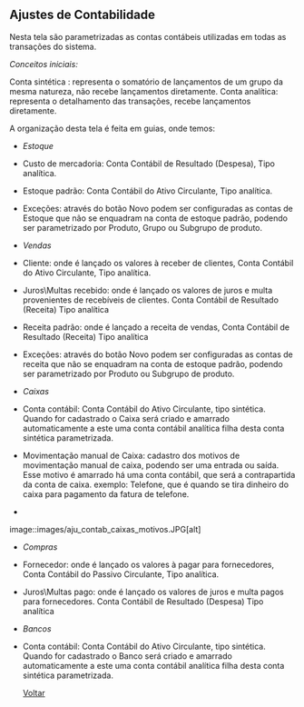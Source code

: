 Ajustes de Contabilidade
------------------------
Nesta tela são parametrizadas as contas contábeis utilizadas em todas as transações do sistema.

_Conceitos iniciais:_

Conta sintética : representa o somatório de lançamentos de um grupo da mesma natureza, não recebe lançamentos diretamente.
Conta analítica: representa o detalhamento das transações, recebe lançamentos diretamente.

A organização desta tela é feita em guias, onde temos:

* *Estoque*

- Custo de mercadoria: Conta Contábil de Resultado (Despesa), Tipo analítica.

- Estoque padrão: Conta Contábil do Ativo Circulante, Tipo analítica.

- Exceções: através do botão Novo podem ser configuradas as contas de Estoque que não se enquadram na conta de estoque padrão, podendo ser parametrizado por Produto, Grupo ou Subgrupo de produto.

* *Vendas*

- Cliente: onde é lançado os valores à receber de clientes, Conta Contábil do Ativo Circulante, Tipo analítica.

- Juros\Multas recebido: onde é lançado os valores de juros e multa provenientes de recebíveis de clientes. Conta Contábil de Resultado (Receita) Tipo analítica

- Receita padrão: onde é lançado a receita de vendas, Conta Contábil de Resultado (Receita) Tipo analítica

- Exceções: através do botão Novo podem ser configuradas as contas de receita que não se enquadram na conta de estoque padrão, podendo ser parametrizado por Produto ou Subgrupo de produto.

* *Caixas*

- Conta contábil: Conta Contábil do Ativo Circulante, tipo sintética. Quando for cadastrado o Caixa será criado e amarrado automaticamente a este uma conta contábil analítica filha desta conta sintética parametrizada.

- Movimentação manual de Caixa: cadastro dos motivos de movimentação manual de caixa, podendo ser uma entrada ou saída. Esse motivo é amarrado há uma conta contábil, que será a contrapartida da conta de caixa. exemplo: Telefone, que é quando se tira dinheiro do caixa para pagamento da fatura de telefone.
+
image::images/aju_contab_caixas_motivos.JPG[alt]


* *Compras*

- Fornecedor: onde é lançado os valores à pagar para fornecedores, Conta Contábil do Passivo Circulante, Tipo analítica.

- Juros\Multas pago: onde é lançado os valores de juros e multa pagos para fornecedores. Conta Contábil de Resultado (Despesa) Tipo analítica

* *Bancos*

- Conta contábil: Conta Contábil do Ativo Circulante, tipo sintética. Quando for cadastrado o Banco será criado e amarrado automaticamente a este uma conta contábil analítica filha desta conta sintética parametrizada.

  [Voltar](index.md)

  